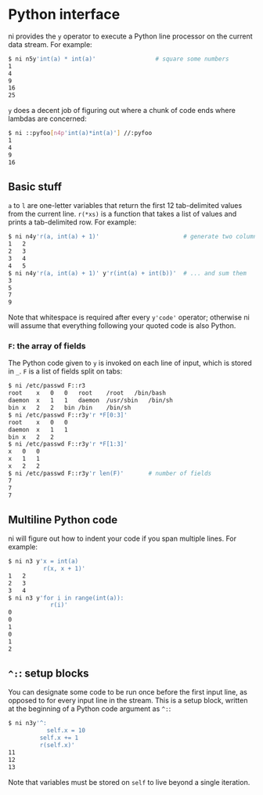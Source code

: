 # Python interface
ni provides the `y` operator to execute a Python line processor on the current
data stream. For example:

```bash
$ ni n5y'int(a) * int(a)'                 # square some numbers
1
4
9
16
25
```

`y` does a decent job of figuring out where a chunk of code ends where lambdas
are concerned:

```bash
$ ni ::pyfoo[n4p'int(a)*int(a)'] //:pyfoo
1
4
9
16
```


## Basic stuff
`a` to `l` are one-letter variables that return the first 12 tab-delimited
values from the current line. `r(*xs)` is a function that takes a list of values
and prints a tab-delimited row. For example:

```bash
$ ni n4y'r(a, int(a) + 1)'                        # generate two columns
1	2
2	3
3	4
4	5
$ ni n4y'r(a, int(a) + 1)' y'r(int(a) + int(b))'  # ... and sum them
3
5
7
9
```

Note that whitespace is required after every `y'code'` operator; otherwise ni
will assume that everything following your quoted code is also Python.


### `F`: the array of fields
The Python code given to `y` is invoked on each line of input, which is stored
in `_`. `F` is a list of fields split on tabs:

```bash
$ ni /etc/passwd F::r3
root	x	0	0	root	/root	/bin/bash
daemon	x	1	1	daemon	/usr/sbin	/bin/sh
bin	x	2	2	bin	/bin	/bin/sh
$ ni /etc/passwd F::r3y'r *F[0:3]'
root	x	0	0
daemon	x	1	1
bin	x	2	2
$ ni /etc/passwd F::r3y'r *F[1:3]'
x	0	0
x	1	1
x	2	2
$ ni /etc/passwd F::r3y'r len(F)'       # number of fields
7
7
7
```


## Multiline Python code
ni will figure out how to indent your code if you span multiple lines. For
example:

```bash
$ ni n3 y'x = int(a)
          r(x, x + 1)'
1	2
2	3
3	4
$ ni n3 y'for i in range(int(a)):
            r(i)'
0
0
1
0
1
2
```


## `^:`: setup blocks
You can designate some code to be run once before the first input line, as
opposed to for every input line in the stream. This is a setup block, written
at the beginning of a Python code argument as `^:`:

```bash
$ ni n3y'^:
           self.x = 10
         self.x += 1
         r(self.x)'
11
12
13
```

Note that variables must be stored on `self` to live beyond a single iteration.
